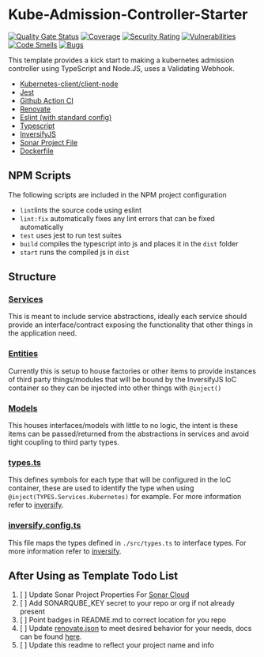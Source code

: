 # Kube-Admission-Controller-Starter
[![Quality Gate Status](https://sonarcloud.io/api/project_badges/measure?project=curium-rocks_kube-admission-controller-starter&metric=alert_status)](https://sonarcloud.io/summary/new_code?id=curium-rocks_kube-admission-controller-starter) [![Coverage](https://sonarcloud.io/api/project_badges/measure?project=curium-rocks_kube-admission-controller-starter&metric=coverage)](https://sonarcloud.io/summary/new_code?id=curium-rocks_kube-admission-controller-starter) [![Security Rating](https://sonarcloud.io/api/project_badges/measure?project=curium-rocks_kube-admission-controller-starter&metric=security_rating)](https://sonarcloud.io/summary/new_code?id=curium-rocks_kube-admission-controller-starter) [![Vulnerabilities](https://sonarcloud.io/api/project_badges/measure?project=curium-rocks_kube-admission-controller-starter&metric=vulnerabilities)](https://sonarcloud.io/summary/new_code?id=curium-rocks_kube-admission-controller-starter) [![Code Smells](https://sonarcloud.io/api/project_badges/measure?project=curium-rocks_kube-admission-controller-starter&metric=code_smells)](https://sonarcloud.io/summary/new_code?id=curium-rocks_kube-admission-controller-starter) [![Bugs](https://sonarcloud.io/api/project_badges/measure?project=curium-rocks_kube-admission-controller-starter&metric=bugs)](https://sonarcloud.io/summary/new_code?id=curium-rocks_kube-admission-controller-starter)

This template provides a kick start to making a kubernetes admission controller using TypeScript and Node.JS, uses a Validating Webhook.
- [Kubernetes-client/client-node](https://github.com/kubernetes-client/javascript)
- [Jest](https://github.com/facebook/jest)
- [Github Action CI](.github/workflows/ci.yaml)
- [Renovate](https://github.com/renovatebot/renovate)
- [Eslint (with standard config)](https://github.com/standard/eslint-config-standard)
- [Typescript](https://github.com/Microsoft/TypeScript)
- [InversifyJS](https://github.com/inversify/InversifyJS)
- [Sonar Project File](./sonar-project.properties)
- [Dockerfile](./Dockerfile)

## NPM Scripts
The following scripts are included in the NPM project configuration
- `lint`lints the source code using eslint
- `lint:fix` automatically fixes any lint errors that can be fixed automatically
- `test` uses jest to run test suites
- `build` compiles the typescript into js and places it in the `dist` folder
- `start` runs the compiled js in `dist`

## Structure
### [Services](./src/services/)
This is meant to include service abstractions, ideally each service should provide an interface/contract 
exposing the functionality that other things in the application need.
### [Entities](./src/entities/)
Currently this is setup to house factories or other items to provide instances of third party things/modules that will be bound by the InversifyJS IoC container so they can be injected into other things with `@inject()`

### [Models](./src/models/)
This houses interfaces/models with little to no logic, the intent is these items can be passed/returned from the abstractions in services and avoid tight coupling to third party types.

### [types.ts](./src/types.ts)
This defines symbols for each type that will be configured in the IoC container, these are used to identify the type when using `@inject(TYPES.Services.Kubernetes)` for example. For more information refer to [inversify](https://github.com/inversify/InversifyJS).


### [inversify.config.ts](./src/inversify.config.ts)
This file maps the types defined in `./src/types.ts` to interface types. For more information refer to [inversify](https://github.com/inversify/InversifyJS).

## After Using as Template Todo List
1) [ ] Update Sonar Project Properties For [Sonar Cloud](https://sonarcloud.io)
2) [ ] Add SONARQUBE_KEY secret to your repo or org if not already present
3) [ ] Point badges in README.md to correct location for you repo
3) [ ] Update [renovate.json](./renovate.json) to meet desired behavior for your needs, docs can be found [here](https://docs.renovatebot.com).
4) [ ] Update this readme to reflect your project name and info